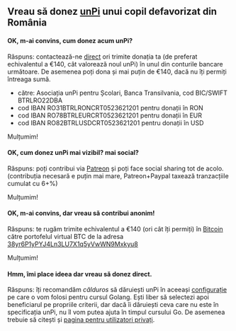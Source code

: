 ## Vreau să donez [unPi](https://www.unpi.ro/) unui copil defavorizat din România

#### OK, m-ai convins, cum donez acum unPi?

Răspuns: contactează-ne [direct](mailto:donez@unpi.ro?subject=vreau%20sa%20donez%20unPi) ori trimite donația ta (de preferat echivalentul a €140, cât valorează noul unPi) în unul din conturile bancare următoare. De asemenea poți dona și mai puțin de €140, dacă nu îți permiți întreaga sumă.

- către: Asociația unPi pentru Școlari, Banca Transilvania, cod BIC/SWIFT BTRLRO22DBA
- cod IBAN RO31BTRLRONCRT0523621201 pentru donații în RON
- cod IBAN RO78BTRLEURCRT0523621201 pentru donații în EUR
- cod IBAN RO82BTRLUSDCRT0523621201 pentru donații în USD

Mulțumim!

#### OK, cum donez unPi mai vizibil? mai social?

Răspuns: poți contribui via [Patreon](https://www.patreon.com/unPi) și poți face social sharing tot de acolo. (contribuția necesară e puțin mai mare, Patreon+Paypal taxează tranzacțiile cumulat cu 6+%)

Mulțumim!

#### OK, m-ai convins, dar vreau să contribui anonim!

Răspuns: te rugăm trimite echivalentul a €140 (ori cât îți permiți) în [Bitcoin](https://bitcoin.org/ro/) către portofelul virtual BTC de la adresa [38yr6P1yPYJ4Ln3LU7X1q5yVwWN9Mxkyu8](https://www.blockchain.com/btc/address/38yr6P1yPYJ4Ln3LU7X1q5yVwWN9Mxkyu8)

Mulțumim!

#### Hmm, îmi place ideea dar vreau să donez direct.

Răspuns: îți recomandăm _călduros_ să dăruiești unPi în aceeași [configurație](https://www.unpi.ro/spec/) pe care o vom folosi pentru cursul Golang. Ești liber să selectezi apoi beneficiarul pe propriile criterii, dar dacă îi dăruiești ceva care nu este în specificația unPi, nu îl vom putea ajuta în timpul cursului Go. De asemenea trebuie să citești și [pagina pentru utilizatori privați](https://www.unpi.ro/privat/).

<script src="https://wchat.freshchat.com/js/widget.js"></script>

<script>
  window.fcWidget.init({
    token: "1dbeef16-76f2-47bc-bc8a-f848842e00d7",
    host: "https://wchat.freshchat.com"
  });
</script>
